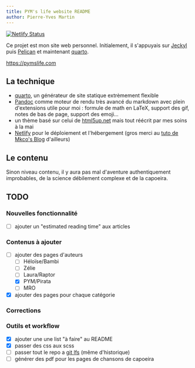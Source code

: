 ```yaml
---
title: PYM's life website README
author: Pierre-Yves Martin
---
```


[![Netlify Status](https://api.netlify.com/api/v1/badges/21c7bfcd-d05e-4c21-93f7-3ae83234e3aa/deploy-status)](https://app.netlify.com/sites/pymslife/deploys)

Ce projet est mon site web personnel. Initialement, il s'appuyais sur [Jeckyl](https://jekyllrb.com) puis [Pelican](https://getpelican.com) et maintenant [quarto](https://www.quarto.org).

<https://pymslife.com>

## La technique

- [quarto](https://www.quarto.org), un générateur de site statique extrèmement flexible
- [Pandoc](https://pandoc.org/MANUAL.html) comme moteur de rendu très avancé du markdown avec plein d'extensions utile pour moi : formule de math en LaTeX, support des gif, notes de bas de page, support des emoji…
- un thème basé sur celui de [html5up.net](html5up.net) mais tout réécrit par mes soins à la mai
- [Netlify](https://netlify.com) pour le déploiement et l'hébergement (gros merci au [tuto de Mkco's Blog](https://mcko.me/en/how-to-deploy-pelican-to-netlify.html) d'ailleurs)

## Le contenu

Sinon niveau contenu, il y aura pas mal d'aventure authentiquement improbables, de la science débilement complexe et de la capoeira.

## TODO

### Nouvelles fonctionnalité

- [ ] ajouter un "estimated reading time" aux articles

### Contenus à ajouter

- [ ] ajouter des pages d'auteurs
  - [ ] Héloïse/Bambi
  - [ ] Zélie
  - [ ] Laura/Raptor
  - [x] PYM/Pirata
  - [ ] MRO
- [x] ajouter des pages pour chaque catégorie

### Corrections

### Outils et workflow

- [x] ajouter une une list "à faire" au README
- [x] passer des css aux scss
- [ ] passer tout le repo a [git lfs](https://git-lfs.github.com) (même d'historique)
- [ ] générer des pdf pour les pages de chansons de capoeira
